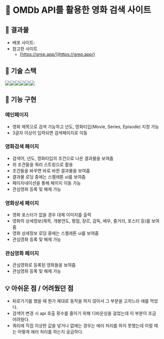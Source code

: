 # 📌 OMDb API를 활용한 영화 검색 사이트

## 🎥 결과물

- 배포 사이트: []()
- 참고한 사이트
  - [https://grep.app/](https://grep.app/)
    <br/>

## 🔨 기술 스택

<img src="https://img.shields.io/badge/React-61DAFB?style=for-the-badge&logo=React&logoColor=black"><img src="https://img.shields.io/badge/vite-646CFF?style=for-the-badge&logo=vite&logoColor=white"><img src="https://img.shields.io/badge/typescript-3178C6?style=for-the-badge&logo=typescript&logoColor=white"><img src="https://img.shields.io/badge/Axios-5A29E4?style=for-the-badge&logo=Axios&logoColor=white"><img src="https://img.shields.io/badge/styledcomponents-DB7093?style=for-the-badge&logo=styled-components&logoColor=white"><img src="https://img.shields.io/badge/context api-000?style=for-the-badge&logo=react&logoColor=white">
<br/>

## 🎈 기능 구현

### 메인페이지

- 영화 제목으로 검색 가능하고 년도, 영화티입(Movie, Series, Episode) 지정 가능
- 3글자 이상이 입력되면 검색페이지로 이동

### 영화검색 페이지

- 검색어, 년도, 영화타입의 조건으로 나온 결과물을 보여줌
- 위 조견들을 쿼리 스트링으로 활용
- 조건들을 바꾸면 바로 바뀐 결과물을 보여줌
- 결과물 로딩 중에는 스켈레톤 ui를 보여줌
- 페이지네이션을 통해 페이지 이동 가능
- 관심영화 등록 및 해제 가능

### 영화상세 페이지

- 영화 포스터가 없을 경우 대체 이미지를 출력
- 영화의 상세정보(제목, 개봉연도, 평점, 장르, 감독, 배우, 줄거리, 포스터 등)를 보여줌
- 영화 상세정보 로딩 중에는 스켈레톤 ui를 보여줌
- 관심영화 등록 및 해제 가능

### 관심영화 페이지

- 관심영화로 등록된 영화들을 보여줌
- 관심영화 등록 및 해제 가능

## 💡 아쉬운 점 / 어려웠던 점

- 뒤로가기를 했을 때 뭔가 제대로 동작을 하지 않아서 그 부분을 고치느라 애를 먹었다.
- 검색어 변경 시 api 호출 횟수를 줄이기 위해 디바운싱을 걸었는데 이 부분이 조금 어려웠다.
- 쿼리에 직접 이상한 값을 넣거나 없애는 경우는 에러 처리를 하지 못했는데 이럴 때는 어떻게 에러 처리를 하는지 궁금하다.
